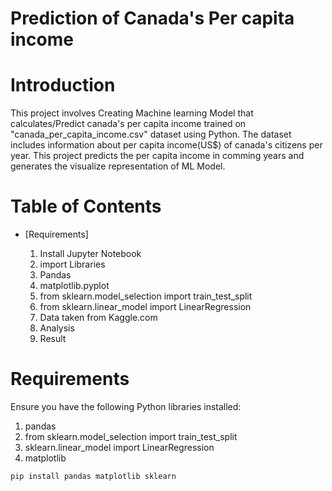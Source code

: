 # Prediction of Canada's Per capita income

# Introduction

This project involves Creating Machine learning Model that calculates/Predict canada's per capita income trained on "canada_per_capita_income.csv" dataset using Python. The dataset includes information about per capita income(US$) of canada's citizens per year. This project predicts the per capita income in comming years and generates the visualize representation of ML Model.

# Table of Contents
- [Requirements]

  1) Install Jupyter Notebook
  2) import Libraries
    1) Pandas
    2) matplotlib.pyplot
    3) from sklearn.model_selection import train_test_split
    4) from sklearn.linear_model import LinearRegression
  5) Data taken from Kaggle.com
  6) Analysis
  7) Result

# Requirements

Ensure you have the following Python libraries installed:
1) pandas
2) from sklearn.model_selection import train_test_split
3) sklearn.linear_model import LinearRegression
4) matplotlib

```bash
pip install pandas matplotlib sklearn

